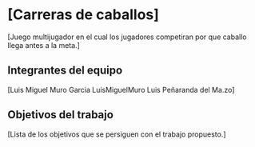 # [Carreras de caballos]

[Juego multijugador en el cual los jugadores competiran por que caballo llega antes a la meta.]

## Integrantes del equipo

[Luis Miguel Muro Garcia LuisMiguelMuro
Luis Peñaranda del Ma.zo]



## Objetivos del trabajo

[Lista de los objetivos que se persiguen con el trabajo propuesto.]

